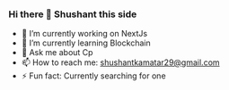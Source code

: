 ### Hi there 👋 Shushant this side
- 🔭 I’m currently working on NextJs
- 🌱 I’m currently learning Blockchain
- 💬 Ask me about Cp
- 📫 How to reach me: shushantkamatar29@gmail.com
- ⚡ Fun fact: Currently searching for one

<!--
**shushantbk16/shushantbk16** is a ✨ _special_ ✨ repository because its `README.md` (this file) appears on your GitHub profile.

Here are some ideas to get you started:

- 🔭 I’m currently working on ...
- 🌱 I’m currently learning ...
- 👯 I’m looking to collaborate on ...
- 🤔 I’m looking for help with ...
- 💬 Ask me about ...
- 📫 How to reach me: ...
- 😄 Pronouns: ...
- ⚡ Fun fact: ...
-->
